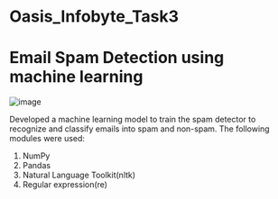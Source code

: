 # Oasis_Infobyte_Task3
# Email Spam Detection using machine learning

![image](https://github.com/SiddhantLotlikar/Oasis_Infobyte_Task4/assets/129778306/214e6c1b-0498-4eca-b16c-9e53510df2bc)



Developed a  machine learning model to train the spam detector to recognize and classify emails into spam and non-spam.
The following modules were used:

1) NumPy
2) Pandas
3) Natural Language Toolkit(nltk)
4) Regular expression(re) 
